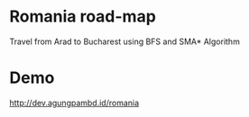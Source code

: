 # Romania road-map
Travel from Arad to Bucharest using BFS and SMA* Algorithm

# Demo
http://dev.agungpambd.id/romania
